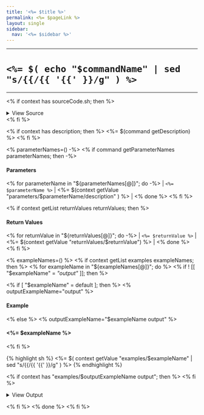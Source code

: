 ```yaml
---
title: '<%= $title %>'
permalink: <%= $pageLink %>
layout: single
sidebar:
  nav: '<%= $sidebar %>'
---
```


---

# `<%= $( echo "$commandName" | sed "s/{{/{{ '{{' }}/g" ) %>`

---

<% if context has sourceCode.sh; then %>

<details>
  <summary>View Source</summary>

{% highlight sh %}
<%= $( context getValue sourceCode.sh | sed "s/{{/{{ '{{' }}/g" ) %>
{% endhighlight %}

</details>
<% fi %>

<% if context has description; then %>
<%= $(command getDescription) %>
<% fi %>

<% parameterNames=() -%>
<% if command getParameterNames parameterNames; then -%>
#### Parameters

<% for parameterName in "${parameterNames[@]}"; do -%>
| `<%= $parameterName %>` | <%= $(context getValue "parameters/$parameterName/description" ) %> |
<% done %>
<% fi %>

<% if context getList returnValues returnValues; then %>
#### Return Values

<% for returnValue in "${returnValues[@]}"; do -%>
| `<%= $returnValue %>` | <%= $(context getValue "returnValues/$returnValue") %> |
<% done %>
<% fi %>

<% exampleNames=() %>
<% if context getList examples exampleNames; then %>
<% for exampleName in "${exampleNames[@]}"; do %>
<% if ! [[ "$exampleName" = *"output"* ]]; then %>

<% if [ "$exampleName" = default ]; then %>
<% outputExampleName="output" %>

#### Example

<% else %>
<% outputExampleName="$exampleName output" %>

#### <%= $exampleName %>

<% fi %>

{% highlight sh %}
<%= $( context getValue "examples/$exampleName"  | sed "s/{{/{{ '{{' }}/g" ) %>
{% endhighlight %}

<% if context has "examples/$outputExampleName output"; then %>
<% fi %>

<details>
  <summary>View Output</summary>

{% highlight sh %}
<%= $( context getValue "examples/$outputExampleName" | sed "s/{{/{{ '{{' }}/g" ) %>
{% endhighlight %}

</details>

<% fi %>
<% done %>
<% fi %>